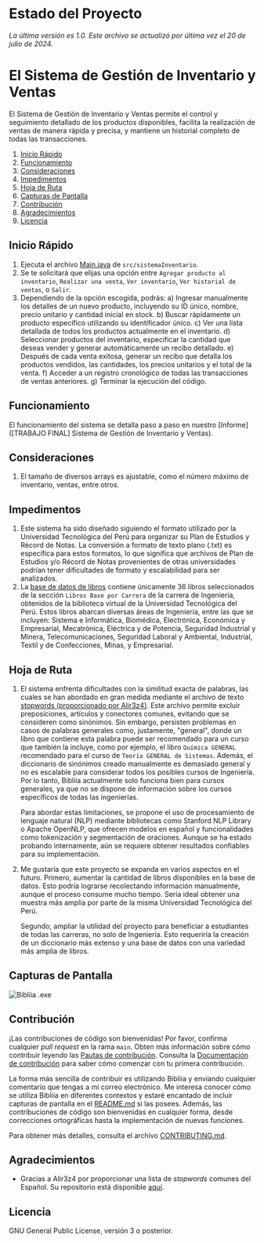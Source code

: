 # Estado del Proyecto

_La última versión es 1.0. Este archivo se actualizó por última vez el 20 de julio de 2024._

# El Sistema de Gestión de Inventario y Ventas

El Sistema de Gestión de Inventario y Ventas permite el control y seguimiento detallado de los productos disponibles, facilita la realización de ventas de manera rápida y precisa, y mantiene un historial completo de todas las transacciones.

1. [Inicio Rápido](#inicio-rápido)
2. [Funcionamiento](#funcionamiento)
3. [Consideraciones](#consideraciones)
4. [Impedimentos](#impedimentos)
5. [Hoja de Ruta](#hoja-de-ruta)
6. [Capturas de Pantalla](#capturas-de-pantalla)
7. [Contribución](#contribución)
8. [Agradecimientos](#agradecimientos)
9. [Licencia](#licencia)

## Inicio Rápido

1. Ejecuta el archivo [Main.java](src/sistemaInventario) de `src/sistemaInventario`.
2. Se te solicitará que elijas una opción entre `Agregar producto al inventario`, `Realizar una venta`, `Ver inventario`, `Ver historial de ventas`, o `Salir`.
3. Dependiendo de la opción escogida, podrás:
  a) Ingresar manualmente los detalles de un nuevo producto, incluyendo su ID único, nombre, precio unitario y cantidad inicial en stock. 
  b) Buscar rápidamente un producto específico utilizando su identificador único. 
  c) Ver una lista detallada de todos los productos actualmente en el inventario.
  d) Seleccionar productos del inventario, especificar la cantidad que deseas vender y generar automáticamente un recibo detallado.
  e) Después de cada venta exitosa, generar un recibo que detalla los productos vendidos, las cantidades, los precios unitarios y el total de la venta.
  f) Acceder a un registro cronológico de todas las transacciones de ventas anteriores.
  g) Terminar la ejecución del código.

## Funcionamiento

El funcionamiento del sistema se detalla paso a paso en nuestro [Informe]([TRABAJO FINAL] Sistema de Gestión de Inventario y Ventas).

## Consideraciones
1. El tamaño de diversos arrays es ajustable, como el número máximo de inventario, ventas, entre otros.

## Impedimentos
1. Este sistema ha sido diseñado siguiendo el formato utilizado por la Universidad Tecnológica del Perú para organizar su Plan de Estudios y Récord de Notas. La conversión a formato de texto plano (.txt) es específica para estos formatos, lo que significa que archivos de Plan de Estudios y/o Récord de Notas provenientes de otras universidades podrían tener dificultades de formato y escalabilidad para ser analizados.
2. La [base de datos de libros](base_datos_libros.txt) contiene únicamente 36 libros seleccionados de la sección `Libros Base por Carrera` de la carrera de Ingeniería, obtenidos de la biblioteca virtual de la Universidad Tecnológica del Perú. Estos libros abarcan diversas áreas de Ingeniería, entre las que se incluyen: Sistema e Informática, Biomédica, Electrónica, Económica y Empresarial, Mecatrónica, Eléctrica y de Potencia, Seguridad Industrial y Minera, Telecomunicaciones, Seguridad Laboral y Ambiental, Industrial, Textil y de Confecciones, Minas, y Empresarial.

## Hoja de Ruta
1. El sistema enfrenta dificultades con la similitud exacta de palabras, las cuales se han abordado en gran medida mediante el archivo de texto [stopwords (proporcionado por Alir3z4)](stopwords.txt). Este archivo permite excluir preposiciones, artículos y conectores comunes, evitando que se consideren como sinónimos. Sin embargo, persisten problemas en casos de palabras generales como, justamente, "general", donde un libro que contiene esta palabra puede ser recomendado para un curso que también la incluye, como por ejemplo, el libro `Química GENERAL` recomendado para el curso de `Teoría GENERAL de Sistemas`. Además, el diccionario de sinónimos creado manualmente es demasiado general y no es escalable para considerar todos los posibles cursos de Ingeniería. Por lo tanto, Bibliia actualmente solo funciona bien para cursos generales, ya que no se dispone de información sobre los cursos específicos de todas las ingenierías.

   Para abordar estas limitaciones, se propone el uso de procesamiento de lenguaje natural (NLP) mediante bibliotecas como Stanford NLP Library o Apache OpenNLP, que ofrecen modelos en español y funcionalidades como tokenización y segmentación de oraciones. Aunque se ha estado probando internamente, aún se requiere obtener resultados confiables para su implementación.

2. Me gustaría que este proyecto se expanda en varios aspectos en el futuro. Primero, aumentar la cantidad de libros disponibles en la base de datos. Esto podría lograrse recolectando información manualmente, aunque el proceso consume mucho tiempo. Sería ideal obtener una muestra más amplia por parte de la misma Universidad Tecnológica del Perú.

   Segundo, ampliar la utilidad del proyecto para beneficiar a estudiantes de todas las carreras, no solo de Ingeniería. Esto requeriría la creación de un diccionario más extenso y una base de datos con una variedad más amplia de libros.

## Capturas de Pantalla

![Bibliia .exe](imagenes/bibliia-exe.png)

## Contribución

¡Las contribuciones de código son bienvenidas! Por favor, confirma cualquier _pull request_ en la rama `main`. Obten más información sobre cómo contribuir leyendo las [Pautas de contribución](https://contributing.bitwarden.com/contributing/). Consulta la [Documentación de contribución](https://contributing.bitwarden.com/) para saber cómo comenzar con tu primera contribución.

La forma más sencilla de contribuir es utilizando Bibliia y enviando cualquier comentario que tengas a mi correo electrónico. Me interesa conocer cómo se utiliza Bibliia en diferentes contextos y estaré encantado de incluir capturas de pantalla en el [README.md](README.md) si las posees. Además, las contribuciones de código son bienvenidas en cualquier forma, desde correcciones ortográficas hasta la implementación de nuevas funciones.

Para obtener más detalles, consulta el archivo [CONTRIBUTING.md](CONTRIBUTING.md).

## Agradecimientos

* Gracias a Alir3z4 por proporcionar una lista de _stopwords_ comunes del Español. Su repositorio está disponible [aquí](https://github.com/Alir3z4/stop-words).

## Licencia

GNU General Public License, versión 3 o posterior.

